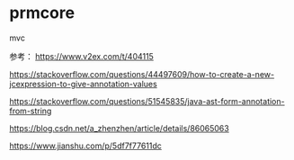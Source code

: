 # prmcore
mvc

参考：
https://www.v2ex.com/t/404115

https://stackoverflow.com/questions/44497609/how-to-create-a-new-jcexpression-to-give-annotation-values

https://stackoverflow.com/questions/51545835/java-ast-form-annotation-from-string

https://blog.csdn.net/a_zhenzhen/article/details/86065063

https://www.jianshu.com/p/5df7f77611dc
